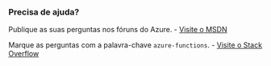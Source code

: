 ### <a name="need-some-help"></a>Precisa de ajuda?
Publique as suas perguntas nos fóruns do Azure. - [Visite o MSDN](http://go.microsoft.com/fwlink/?LinkId=780719)

Marque as perguntas com a palavra-chave `azure-functions`. - [Visite o Stack Overflow](http://stackoverflow.com/questions/tagged/azure-functions)

